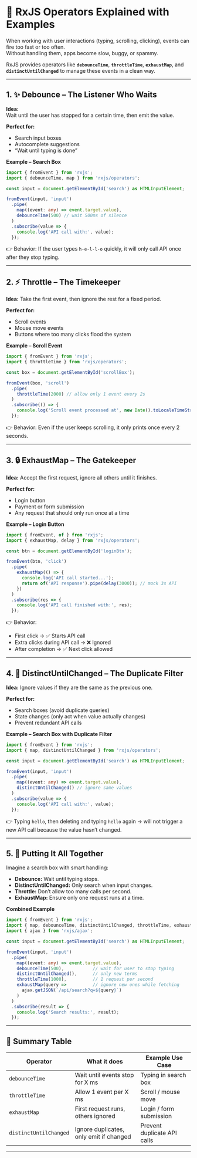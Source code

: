 
# 📘 RxJS Operators Explained with Examples

When working with user interactions (typing, scrolling, clicking), events can fire too fast or too often.  
Without handling them, apps become slow, buggy, or spammy.

RxJS provides operators like **`debounceTime`**, **`throttleTime`**, **`exhaustMap`**, and **`distinctUntilChanged`** to manage these events in a clean way.

---

## 1. ✨ Debounce – The Listener Who Waits

**Idea:**  
Wait until the user has stopped for a certain time, then emit the value.

**Perfect for:**
- Search input boxes
- Autocomplete suggestions
- “Wait until typing is done”

**Example – Search Box**

```ts
import { fromEvent } from 'rxjs';
import { debounceTime, map } from 'rxjs/operators';

const input = document.getElementById('search') as HTMLInputElement;

fromEvent(input, 'input')
  .pipe(
    map((event: any) => event.target.value),
    debounceTime(500) // wait 500ms of silence
  )
  .subscribe(value => {
    console.log('API call with:', value);
  });
````

👉 Behavior: If the user types `h-e-l-l-o` quickly, it will only call API once after they stop typing.

---

## 2. ⚡ Throttle – The Timekeeper

**Idea:**
Take the first event, then ignore the rest for a fixed period.

**Perfect for:**

* Scroll events
* Mouse move events
* Buttons where too many clicks flood the system

**Example – Scroll Event**

```ts
import { fromEvent } from 'rxjs';
import { throttleTime } from 'rxjs/operators';

const box = document.getElementById('scrollBox');

fromEvent(box, 'scroll')
  .pipe(
    throttleTime(2000) // allow only 1 event every 2s
  )
  .subscribe(() => {
    console.log('Scroll event processed at', new Date().toLocaleTimeString());
  });
```

👉 Behavior: Even if the user keeps scrolling, it only prints once every 2 seconds.

---

## 3. 🔒 ExhaustMap – The Gatekeeper

**Idea:**
Accept the first request, ignore all others until it finishes.

**Perfect for:**

* Login button
* Payment or form submission
* Any request that should only run once at a time

**Example – Login Button**

```ts
import { fromEvent, of } from 'rxjs';
import { exhaustMap, delay } from 'rxjs/operators';

const btn = document.getElementById('loginBtn');

fromEvent(btn, 'click')
  .pipe(
    exhaustMap(() => {
      console.log('API call started...');
      return of('API response').pipe(delay(3000)); // mock 3s API
    })
  )
  .subscribe(res => {
    console.log('API call finished with:', res);
  });
```

👉 Behavior:

* First click → ✅ Starts API call
* Extra clicks during API call → ❌ Ignored
* After completion → ✅ Next click allowed

---

## 4. 🔁 DistinctUntilChanged – The Duplicate Filter

**Idea:**
Ignore values if they are the same as the previous one.

**Perfect for:**

* Search boxes (avoid duplicate queries)
* State changes (only act when value actually changes)
* Prevent redundant API calls

**Example – Search Box with Duplicate Filter**

```ts
import { fromEvent } from 'rxjs';
import { map, distinctUntilChanged } from 'rxjs/operators';

const input = document.getElementById('search') as HTMLInputElement;

fromEvent(input, 'input')
  .pipe(
    map((event: any) => event.target.value),
    distinctUntilChanged() // ignore same values
  )
  .subscribe(value => {
    console.log('API call with:', value);
  });
```

👉 Typing `hello`, then deleting and typing `hello` again → will not trigger a new API call because the value hasn’t changed.

---

## 5. 🧩 Putting It All Together

Imagine a search box with smart handling:

* **Debounce:** Wait until typing stops.
* **DistinctUntilChanged:** Only search when input changes.
* **Throttle:** Don’t allow too many calls per second.
* **ExhaustMap:** Ensure only one request runs at a time.

**Combined Example**

```ts
import { fromEvent } from 'rxjs';
import { map, debounceTime, distinctUntilChanged, throttleTime, exhaustMap } from 'rxjs/operators';
import { ajax } from 'rxjs/ajax';

const input = document.getElementById('search') as HTMLInputElement;

fromEvent(input, 'input')
  .pipe(
    map((event: any) => event.target.value),
    debounceTime(500),           // wait for user to stop typing
    distinctUntilChanged(),      // only new terms
    throttleTime(1000),          // 1 request per second
    exhaustMap(query =>          // ignore new ones while fetching
      ajax.getJSON(`/api/search?q=${query}`)
    )
  )
  .subscribe(result => {
    console.log('Search results:', result);
  });
```

---

## 🎯 Summary Table

| Operator               | What it does                            | Example Use Case            |
| ---------------------- | --------------------------------------- | --------------------------- |
| `debounceTime`         | Wait until events stop for X ms         | Typing in search box        |
| `throttleTime`         | Allow 1 event per X ms                  | Scroll / mouse move         |
| `exhaustMap`           | First request runs, others ignored      | Login / form submission     |
| `distinctUntilChanged` | Ignore duplicates, only emit if changed | Prevent duplicate API calls |

---

